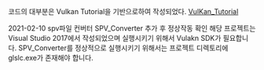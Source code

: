 코드의 대부분은 Vulkan Tutorial을 기반으로하여 작성되었다.
[VulKan_Tutorial](https://vulkan-tutorial.com/, "link")

2021-02-10 spv파일 컨버터 SPV_Converter 추가 후 정상작동 확인
해당 프로젝트는 Visual Studio 2017에서 작성되었으며 실행시키기 위해서 Vulakn SDK가 필요합니다.
SPV_Converter를 정상적으로 실행시키기 위해서는 프로젝트 디렉토리에 glslc.exe가 존재해야 합니다.